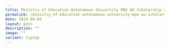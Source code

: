 ```yaml
---
title: Ministry of Education Autonomous University MOE AU Scholarship 2024
permalink: /ministry-of-education-autonomous-university-moe-au-scholarship-2024/
date: 2024-09-03
layout: post
description: ""
image: ""
variant: tiptap
---
```

